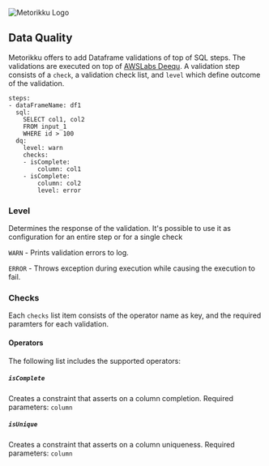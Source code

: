 ![Metorikku Logo](https://raw.githubusercontent.com/wiki/yotpoltd/metorikku/metorikku.png)
## Data Quality
Metorikku offers to add Dataframe validations of top of SQL steps.
The validations are executed on top of [AWSLabs Deequ](https://github.com/awslabs/deequ).
A validation step consists of a `check`, a validation check list, and `level` which define outcome of the validation.
```
steps:
- dataFrameName: df1
  sql:
    SELECT col1, col2
    FROM input_1
    WHERE id > 100
  dq:
    level: warn
    checks:
    - isComplete:
        column: col1
    - isComplete:
        column: col2
        level: error
```
### Level
Determines the response of the validation. It's possible to use it as configuration for an entire step or for a single check

`WARN` - Prints validation errors to log.

`ERROR` - Throws exception during execution while causing the execution to fail.
### Checks
Each `checks` list item consists of the operator name as key, and the required paramters for each validation.
#### Operators
The following list includes the supported operators:
##### `isComplete`
Creates a constraint that asserts on a column completion.
Required parameters: `column`
##### `isUnique`
Creates a constraint that asserts on a column uniqueness.
Required parameters: `column`



